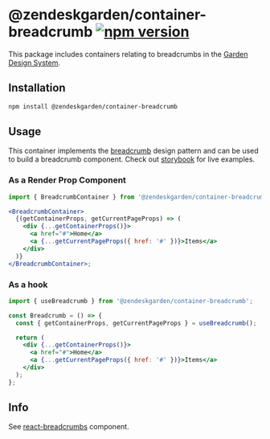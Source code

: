 # @zendeskgarden/container-breadcrumb [![npm version][npm version badge]][npm version link]

[npm version badge]: https://flat.badgen.net/npm/v/@zendeskgarden/container-breadcrumb
[npm version link]: https://www.npmjs.com/package/@zendeskgarden/container-breadcrumb

This package includes containers relating to breadcrumbs in the [Garden Design
System](https://zendeskgarden.github.io/).

## Installation

```sh
npm install @zendeskgarden/container-breadcrumb
```

## Usage

This container implements the
[breadcrumb](https://www.w3.org/TR/wai-aria-practices-1.1/#breadcrumb) design
pattern and can be used to build a breadcrumb component. Check out
[storybook](https://zendeskgarden.github.io/react-containers) for live examples.

### As a Render Prop Component

```jsx
import { BreadcrumbContainer } from '@zendeskgarden/container-breadcrumb';

<BreadcrumbContainer>
  {(getContainerProps, getCurrentPageProps) => (
    <div {...getContainerProps()}>
      <a href="#">Home</a>
      <a {...getCurrentPageProps({ href: '#' })}>Items</a>
    </div>
  )}
</BreadcrumbContainer>;
```

### As a hook

```jsx
import { useBreadcrumb } from '@zendeskgarden/container-breadcrumb';

const Breadcrumb = () => {
  const { getContainerProps, getCurrentPageProps } = useBreadcrumb();

  return (
    <div {...getContainerProps()}>
      <a href="#">Home</a>
      <a {...getCurrentPageProps({ href: '#' })}>Items</a>
    </div>
  );
};
```

## Info

See [react-breadcrumbs][breadcrumbs link] component.

[breadcrumbs link]: https://github.com/zendeskgarden/react-components/tree/main/packages/breadcrumbs
